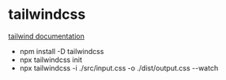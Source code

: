 # tailwindcss
[tailwind documentation](https://tailwindcss.com/docs/installation)
* npm install -D tailwindcss
* npx tailwindcss init
* npx tailwindcss -i ./src/input.css -o ./dist/output.css --watch
